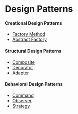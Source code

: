 # Design Patterns

<h4>Creational Design Patterns</h4>
<ul>
  <li>
    <a href="https://github.com/egolab/C-sharp-university-tasks/tree/master/FactoryMethod/FactoryMethod">Factory Method</a> 
  </li>
  <li>
    <a href="https://github.com/egolab/C-sharp-university-tasks/tree/master/AbstractFactory/AbstractFactory">Abstract Factory</a> 
  </li>
</ul>

<h4>Structural Design Patterns</h4>
<ul>
  <li>
    <a href="https://github.com/egolab/C-sharp-university-tasks/tree/master/Composite/Composite">Composite</a> 
  </li>
  <li>
    <a href="https://github.com/egolab/C-sharp-university-tasks/tree/master/Decorator">Decorator</a> 
  </li>
  <li>
    <a href="https://github.com/egolab/Design-Patterns/tree/master/Adapter/Adapter">Adapter</a> 
  </li>
</ul>

<h4>Behavioral Design Patterns</h4>
<ul>  
  <li>
    <a href="https://github.com/egolab/C-sharp-university-tasks/tree/master/Command/command">Command</a> 
  </li>
  <li>
    <a href="https://github.com/egolab/Design-Patterns/tree/master/Observer/Observer">Observer</a> 
  </li>
  <li>
    <a href="https://github.com/egolab/Design-Patterns/tree/master/Strategy/Strategy">Strategy</a> 
  </li>
</ul>

